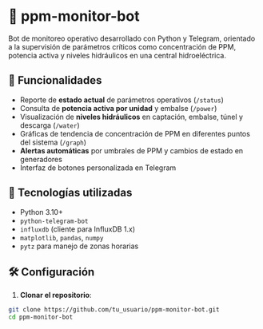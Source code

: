 # 🤖 ppm-monitor-bot

Bot de monitoreo operativo desarrollado con Python y Telegram, orientado a la supervisión de parámetros críticos como concentración de PPM, potencia activa y niveles hidráulicos en una central hidroeléctrica.

## 🚀 Funcionalidades

- Reporte de **estado actual** de parámetros operativos (`/status`)
- Consulta de **potencia activa por unidad** y embalse (`/power`)
- Visualización de **niveles hidráulicos** en captación, embalse, túnel y descarga (`/water`)
- Gráficas de tendencia de concentración de PPM en diferentes puntos del sistema (`/graph`)
- **Alertas automáticas** por umbrales de PPM y cambios de estado en generadores
- Interfaz de botones personalizada en Telegram

## 🧰 Tecnologías utilizadas

- Python 3.10+
- `python-telegram-bot`
- `influxdb` (cliente para InfluxDB 1.x)
- `matplotlib`, `pandas`, `numpy`
- `pytz` para manejo de zonas horarias

## 🛠️ Configuración

1. **Clonar el repositorio**:

```bash
git clone https://github.com/tu_usuario/ppm-monitor-bot.git
cd ppm-monitor-bot
